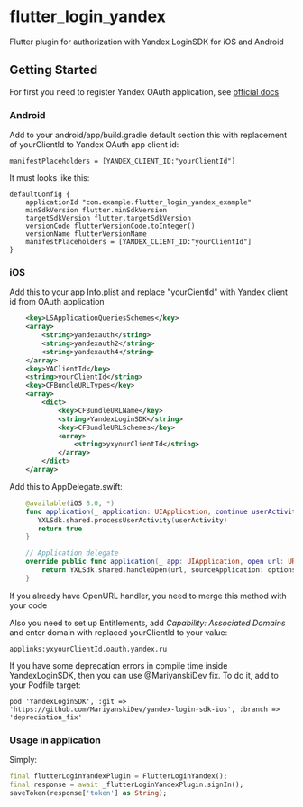 # flutter_login_yandex

Flutter plugin for authorization with Yandex LoginSDK for iOS and Android

## Getting Started
For first you need to register Yandex OAuth application, see [official docs](https://dev-id.docs-viewer.yandex.ru/ru/mobileauthsdk/ios/2.1.0/sdk-ios)

### Android
Add to your android/app/build.gradle default section this with replacement of yourClientId to Yandex OAuth app client id:
```
manifestPlaceholders = [YANDEX_CLIENT_ID:"yourClientId"]
```

It must looks like this:
```
defaultConfig {
    applicationId "com.example.flutter_login_yandex_example"
    minSdkVersion flutter.minSdkVersion
    targetSdkVersion flutter.targetSdkVersion
    versionCode flutterVersionCode.toInteger()
    versionName flutterVersionName
    manifestPlaceholders = [YANDEX_CLIENT_ID:"yourClientId"]
}
```

### iOS
Add this to your app Info.plist and replace "yourCientId" with Yandex client id from OAuth application
```xml
	<key>LSApplicationQueriesSchemes</key>
	<array>
		<string>yandexauth</string>
		<string>yandexauth2</string>
		<string>yandexauth4</string>
	</array>
	<key>YAClientId</key>
	<string>yourClientId</string>
	<key>CFBundleURLTypes</key>
	<array>
		<dict>
			<key>CFBundleURLName</key>
			<string>YandexLoginSDK</string>
			<key>CFBundleURLSchemes</key>
			<array>
				<string>yxyourClientId</string>
			</array>
		</dict>
	</array>
```

Add this to AppDelegate.swift:
```swift
    @available(iOS 8.0, *)
    func application(_ application: UIApplication, continue userActivity: NSUserActivity, restorationHandler: @escaping ([Any]?) -> Void) -> Bool {
       YXLSdk.shared.processUserActivity(userActivity)
       return true
    }

    // Application delegate
    override public func application(_ app: UIApplication, open url: URL, options: [UIApplication.OpenURLOptionsKey : Any] = [:]) -> Bool {
        return YXLSdk.shared.handleOpen(url, sourceApplication: options[UIApplication.OpenURLOptionsKey.sourceApplication] as? String)
    }
```
If you already have OpenURL handler, you need to merge this method with your code

Also you need to set up Entitlements, add *Capability: Associated Domains* and enter domain with replaced yourClientId to your value:
```
applinks:yxyourClientId.oauth.yandex.ru
```


If you have some deprecation errors in compile time inside YandexLoginSDK, then you can use @MariyanskiDev fix. To do it, add to your Podfile target:
```
pod 'YandexLoginSDK', :git => 'https://github.com/MariyanskiDev/yandex-login-sdk-ios', :branch => 'depreciation_fix'
```



### Usage in application

Simply:

```dart
final flutterLoginYandexPlugin = FlutterLoginYandex();
final response = await _flutterLoginYandexPlugin.signIn();
saveToken(response['token'] as String);
```